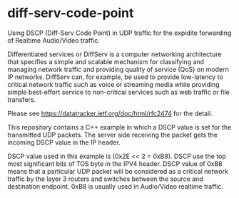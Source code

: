 # diff-serv-code-point
Using DSCP (Diff-Serv Code Point) in UDP traffic for the expidite forwarding of Realtime Audio/Video traffic.

Differentiated services or DiffServ is a computer networking architecture that specifies a simple and scalable mechanism for classifying and managing network traffic and providing quality of service (QoS) on modern IP networks. DiffServ can, for example, be used to provide low-latency to critical network traffic such as voice or streaming media while providing simple best-effort service to non-critical services such as web traffic or file transfers.

Please see https://datatracker.ietf.org/doc/html/rfc2474 for the detail.

This repository contains a C++ example in which a DSCP value is set for the transmitted UDP packets. The server side receiving the packet gets the incoming DSCP value in the IP header. 

DSCP value used in this example is (0x2E << 2 = 0xB8). DSCP use the top most significant bits of TOS byte in the IPV4 header. DSCP value of 0xB8 means that a particular UDP packet will be considered as a critical network traffic by the layer 3 routers and switches between the source and destination endpoint. 0xB8 is usually used in Audio/Video realtime traffic.
